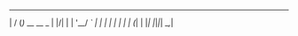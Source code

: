  __  __ _           
|  \/  (_)_ __ __ _ 
| |\/| | | '__/ _` |
| |  | | | | | (_| |
|_|  |_|_|_|  \__,_|


